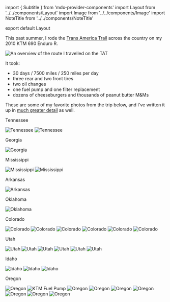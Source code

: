 import { Subtitle } from 'mdx-provider-components'
import Layout from '../../components/Layout'
import Image from '../../components/Image'
import NoteTitle from '../../components/NoteTitle'

export default Layout

<NoteTitle title="Trans America Trail" date="2018-10-23" />

This past summer, I rode the [Trans America Trail](https://www.transamtrail.com) across the country on my 2010 KTM 690 Enduro R.

<Image src="https://s3.amazonaws.com/honkytonk.in/tat-route-basecamp.jpg" alt="An overview of the route I travelled on the TAT" />

It took:

- 30 days / 7500 miles / 250 miles per day
- three rear and two front tires
- two oil changes
- one fuel pump and one filter replacement
- dozens of cheeseburgers and thousands of peanut butter M&Ms

These are some of my favorite photos from the trip below, and I've written it up in [much greater detail](/travel/trans-america-trail) as well.

<Subtitle>Tennessee</Subtitle>

<Image src="https://s3.amazonaws.com/tat.honkytonk.in/08/IMG_2626.jpg" alt="Tennessee" />
<Image src="https://s3.amazonaws.com/tat.honkytonk.in/09/IMG_2634.jpg" alt="Tennessee" />

<Subtitle>Georgia</Subtitle>

<Image src="https://s3.amazonaws.com/tat.honkytonk.in/11/IMG_2691.jpg" alt="Georgia" />

<Subtitle>Mississippi</Subtitle>

<Image src="https://s3.amazonaws.com/tat.honkytonk.in/11/IMG_2711.jpg" alt="Mississippi" />
<Image src="https://s3.amazonaws.com/tat.honkytonk.in/12/IMG_2745.jpg" alt="Mississippi" />

<Subtitle>Arkansas</Subtitle>

<Image src="https://s3.amazonaws.com/tat.honkytonk.in/13/IMG_2790.jpg" alt="Arkansas" />

<Subtitle>Oklahoma</Subtitle>

<Image src="https://s3.amazonaws.com/tat.honkytonk.in/15/IMG_2830.jpg" alt="Oklahoma" />

<Subtitle>Colorado</Subtitle>

<Image src="https://s3.amazonaws.com/tat.honkytonk.in/16/IMG_2872.jpg" alt="Colorado" />
<Image src="https://s3.amazonaws.com/tat.honkytonk.in/19/IMG_2912.jpg" alt="Colorado" />
<Image src="https://s3.amazonaws.com/tat.honkytonk.in/19/IMG_2930.jpg" alt="Colorado" />
<Image src="https://s3.amazonaws.com/tat.honkytonk.in/20/IMG_2996.jpg" alt="Colorado" />
<Image src="https://s3.amazonaws.com/tat.honkytonk.in/20/IMG_3001.jpg" alt="Colorado" />
<Image src="https://s3.amazonaws.com/tat.honkytonk.in/20/IMG_3021.jpg" alt="Colorado" />

<Subtitle>Utah</Subtitle>

<Image src="https://s3.amazonaws.com/tat.honkytonk.in/20/IMG_3061.jpg" alt="Utah" />
<Image src="https://s3.amazonaws.com/tat.honkytonk.in/22/IMG_3111.jpg" alt="Utah" />
<Image src="https://s3.amazonaws.com/tat.honkytonk.in/22/IMG_3120.jpg" alt="Utah" />
<Image src="https://s3.amazonaws.com/tat.honkytonk.in/23/IMG_3182.jpg" alt="Utah" />
<Image src="https://s3.amazonaws.com/tat.honkytonk.in/24/IMG_3223.jpg" alt="Utah" />
<Image src="https://s3.amazonaws.com/tat.honkytonk.in/24/IMG_3241.jpg" alt="Utah" />

<Subtitle>Idaho</Subtitle>

<Image src="https://s3.amazonaws.com/tat.honkytonk.in/25/IMG_3308.jpg" alt="Idaho" />
<Image src="https://s3.amazonaws.com/tat.honkytonk.in/25/IMG_3297.jpg" alt="Idaho" />
<Image src="https://s3.amazonaws.com/tat.honkytonk.in/26/IMG_3319.jpg" alt="Idaho" />

<Subtitle>Oregon</Subtitle>

<Image src="https://s3.amazonaws.com/tat.honkytonk.in/27/IMG_3370.jpg" alt="Oregon" />
<Image src="https://s3.amazonaws.com/tat.honkytonk.in/28/IMG_3424.jpg" alt="KTM Fuel Pump" />
<Image src="https://s3.amazonaws.com/tat.honkytonk.in/29/IMG_3454.jpg" alt="Oregon" />
<Image src="https://s3.amazonaws.com/tat.honkytonk.in/29/IMG_3460.jpg" alt="Oregon" />
<Image src="https://s3.amazonaws.com/tat.honkytonk.in/30/IMG_3476.jpg" alt="Oregon" />
<Image src="https://s3.amazonaws.com/tat.honkytonk.in/30/IMG_3485.jpg" alt="Oregon" />
<Image src="https://s3.amazonaws.com/tat.honkytonk.in/30/IMG_3493.jpg" alt="Oregon" />
<Image src="https://s3.amazonaws.com/tat.honkytonk.in/30/IMG_3503.jpg" alt="Oregon" />
<Image src="https://s3.amazonaws.com/tat.honkytonk.in/30/IMG_3522.jpg" alt="Oregon" />
